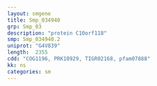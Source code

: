 ```yaml
---
layout: smgene
title: Smp_034940
grp: Smp_03
description: "protein C10orf118"
smp: Smp_034940.2
uniprot: "G4V839"
length:  2355
cdd: "COG1196, PRK10929, TIGR02168, pfam07888"
kk: ns
categories: sm
---
```


